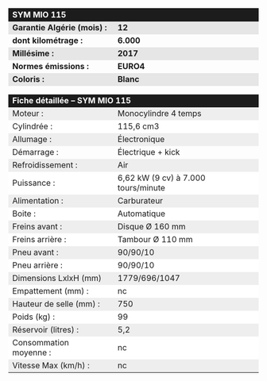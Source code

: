 ﻿---
type: chart
item: 131
---

<div class="tab active" id="specs" style="display: block;">
<table>
<tbody>
    <tr>
        <td colspan="2" align="LEFT" bgcolor="#1C1C1C" width="467" height="20"><span style="color: #ffffff; font-size: medium;"><b>SYM MIO 115</b></span></td>
    </tr>
    <tr>
        <td align="LEFT" bgcolor="#E6E6E6" height="17"><b>Garantie Algérie (mois) :</b></td>
        <td align="LEFT" bgcolor="#E6E6E6"><b>12</b></td>
    </tr>
    <tr>
        <td align="LEFT" height="17"><b>dont kilométrage&nbsp;: </b></td>
        <td align="LEFT"><b>6.000</b></td>
    </tr>
    <tr>
        <td align="LEFT" bgcolor="#E6E6E6" height="17"><b>Millésime&nbsp;:</b></td>
        <td align="LEFT" bgcolor="#E6E6E6"><b>2017</b></td>
    </tr>
    <tr>
        <td align="LEFT" height="17"><b>Normes émissions&nbsp;:</b></td>
        <td align="LEFT"><b>EURO4</b></td>
    </tr>
    <tr>
        <td align="LEFT" bgcolor="#E6E6E6" height="17"><b>Coloris :</b></td>
        <td align="LEFT" bgcolor="#E6E6E6"><b>Blanc</b></td>
    </tr>
    <tr>
        <td colspan="2" align="LEFT" height="17"></td>
    </tr>
    <tr>
        <td colspan="2" align="LEFT" bgcolor="#1C1C1C" height="20"><b><span style="color: #ffffff; font-size: medium;">Fiche détaillée – SYM MIO 115</span></b></td>
    </tr>
    <tr>
        <td align="LEFT" bgcolor="#EEEEEE" height="17">Moteur&nbsp;:</td>
        <td align="LEFT" bgcolor="#EEEEEE">Monocylindre 4 temps</td>
    </tr>
    <tr>
        <td align="LEFT" bgcolor="#FFFFFF" height="17">Cylindrée&nbsp;:</td>
        <td align="LEFT" bgcolor="#FFFFFF">115,6 cm3</td>
    </tr>
    <tr>
        <td align="LEFT" bgcolor="#EEEEEE" height="17">Allumage&nbsp;:</td>
        <td align="LEFT" bgcolor="#EEEEEE">Électronique</td>
    </tr>
    <tr>
        <td align="LEFT" height="17">Démarrage&nbsp;:</td>
        <td align="LEFT">Électrique + kick</td>
    </tr>
    <tr>
        <td align="LEFT" bgcolor="#EEEEEE" height="17">Refroidissement&nbsp;:</td>
        <td align="LEFT" bgcolor="#EEEEEE">Air</td>
    </tr>
    <tr>
        <td align="LEFT" bgcolor="#FFFFFF" height="18">Puissance&nbsp;:</td>
        <td align="LEFT" bgcolor="#FFFFFF">6,62 kW (9 cv) à 7.000 tours/minute</td>
    </tr>
    <tr>
        <td align="LEFT" bgcolor="#EEEEEE" height="17">Alimentation&nbsp;:</td>
        <td align="LEFT" bgcolor="#EEEEEE">Carburateur</td>
    </tr>
    <tr>
        <td align="LEFT" bgcolor="#FFFFFF" height="17">Boite&nbsp;:</td>
        <td align="LEFT" bgcolor="#FFFFFF">Automatique</td>
    </tr>
    <tr>
        <td align="LEFT" bgcolor="#EEEEEE" height="17">Freins avant&nbsp;:</td>
        <td align="LEFT" bgcolor="#EEEEEE">Disque Ø 160 mm</td>
    </tr>
    <tr>
        <td align="LEFT" bgcolor="#FFFFFF" height="17">Freins arrière&nbsp;:</td>
        <td align="LEFT" bgcolor="#FFFFFF">Tambour Ø 110 mm</td>
    </tr>
    <tr>
        <td align="LEFT" bgcolor="#EEEEEE" height="17">Pneu avant&nbsp;:</td>
        <td align="LEFT" bgcolor="#EEEEEE">90/90/10</td>
    </tr>
    <tr>
        <td align="LEFT" bgcolor="#FFFFFF" height="17">Pneu arrière&nbsp;:</td>
        <td align="LEFT" bgcolor="#FFFFFF">90/90/10</td>
    </tr>
    <tr>
        <td align="LEFT" bgcolor="#EEEEEE" height="17">Dimensions LxlxH (mm)</td>
        <td align="LEFT" bgcolor="#EEEEEE">1779/696/1047</td>
    </tr>
    <tr>
        <td align="LEFT" bgcolor="#FFFFFF" height="17">Empattement (mm)&nbsp;:</td>
        <td align="LEFT" bgcolor="#FFFFFF">nc</td>
    </tr>
    <tr>
        <td align="LEFT" bgcolor="#EEEEEE" height="17">Hauteur de selle (mm)&nbsp;:</td>
        <td align="LEFT" bgcolor="#EEEEEE">750</td>
    </tr>
    <tr>
        <td align="LEFT" bgcolor="#FFFFFF" height="17">Poids (kg)&nbsp;:</td>
        <td align="LEFT" bgcolor="#FFFFFF">99</td>
    </tr>
    <tr>
        <td align="LEFT" bgcolor="#EEEEEE" height="17">Réservoir (litres)&nbsp;:</td>
        <td align="LEFT" bgcolor="#EEEEEE">5,2</td>
    </tr>
    <tr>
        <td align="LEFT" bgcolor="#FFFFFF" height="17">Consommation moyenne&nbsp;:</td>
        <td align="LEFT" bgcolor="#FFFFFF">nc</td>
    </tr>
    <tr>
        <td align="LEFT" bgcolor="#EEEEEE" height="17">Vitesse Max (km/h)&nbsp;:</td>
        <td align="LEFT" bgcolor="#EEEEEE">nc</td>
    </tr>
    
</tbody>
</table>
</div>
